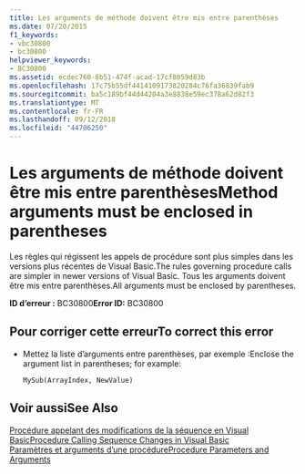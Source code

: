 ```yaml
---
title: Les arguments de méthode doivent être mis entre parenthèses
ms.date: 07/20/2015
f1_keywords:
- vbc30800
- bc30800
helpviewer_keywords:
- BC30800
ms.assetid: ecdec760-8b51-474f-acad-17cf8059d83b
ms.openlocfilehash: 17c75b55df4414109173820284c76fa36839fab9
ms.sourcegitcommit: ba5c189bf44d44204a3e8838e59ec378a62d82f3
ms.translationtype: MT
ms.contentlocale: fr-FR
ms.lasthandoff: 09/12/2018
ms.locfileid: "44706250"
---
```

# <a name="method-arguments-must-be-enclosed-in-parentheses"></a><span data-ttu-id="2a86b-102">Les arguments de méthode doivent être mis entre parenthèses</span><span class="sxs-lookup"><span data-stu-id="2a86b-102">Method arguments must be enclosed in parentheses</span></span>
<span data-ttu-id="2a86b-103">Les règles qui régissent les appels de procédure sont plus simples dans les versions plus récentes de Visual Basic.</span><span class="sxs-lookup"><span data-stu-id="2a86b-103">The rules governing procedure calls are simpler in newer versions of Visual Basic.</span></span> <span data-ttu-id="2a86b-104">Tous les arguments doivent être mis entre parenthèses.</span><span class="sxs-lookup"><span data-stu-id="2a86b-104">All arguments must be enclosed by parentheses.</span></span>  
  
 <span data-ttu-id="2a86b-105">**ID d’erreur :** BC30800</span><span class="sxs-lookup"><span data-stu-id="2a86b-105">**Error ID:** BC30800</span></span>  
  
## <a name="to-correct-this-error"></a><span data-ttu-id="2a86b-106">Pour corriger cette erreur</span><span class="sxs-lookup"><span data-stu-id="2a86b-106">To correct this error</span></span>  
  
-   <span data-ttu-id="2a86b-107">Mettez la liste d’arguments entre parenthèses, par exemple :</span><span class="sxs-lookup"><span data-stu-id="2a86b-107">Enclose the argument list in parentheses; for example:</span></span>  
  
    ```  
    MySub(ArrayIndex, NewValue)  
    ```  
  
## <a name="see-also"></a><span data-ttu-id="2a86b-108">Voir aussi</span><span class="sxs-lookup"><span data-stu-id="2a86b-108">See Also</span></span>  
 [<span data-ttu-id="2a86b-109">Procédure appelant des modifications de la séquence en Visual Basic</span><span class="sxs-lookup"><span data-stu-id="2a86b-109">Procedure Calling Sequence Changes in Visual Basic</span></span>](https://msdn.microsoft.com/library/4ef1eea6-36cb-4b97-a31b-9ba65e46a9fd)  
 [<span data-ttu-id="2a86b-110">Paramètres et arguments d’une procédure</span><span class="sxs-lookup"><span data-stu-id="2a86b-110">Procedure Parameters and Arguments</span></span>](../../visual-basic/programming-guide/language-features/procedures/procedure-parameters-and-arguments.md)
